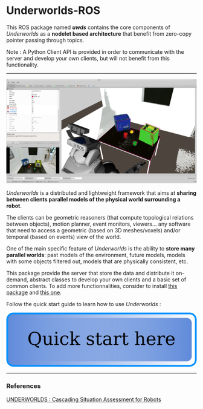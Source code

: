 # Underworlds-ROS
This ROS package named ***uwds*** contains the core components of *Underworlds* as a **nodelet based architecture** that benefit from zero-copy pointer passing through topics.

Note : A Python Client API is provided in order to communicate with the server and develop your own clients, but will not benefit from this functionality.

----
![screenshot](img/screenshot_rviz.png)

*Underworlds* is a distributed and lightweight framework that aims at **sharing between clients parallel models of the physical world surrounding a robot**.

The clients can be geometric reasoners (that compute topological relations between objects), motion planner, event monitors, viewers... any software that need to access a geometric (based on 3D meshes/voxels) and/or temporal (based on events) view of the world.

One of the main specific feature of *Underworlds* is the ability to **store many parallel worlds**: past models of the environment, future models, models with some objects filtered out, models that are physically consistent, etc.

This package provide the server that store the data and distribute it on-demand, abstract classes to develop your own clients and a basic set of common clients. To add more functionnalities, consider to install [this package](https://github.com/underworlds-robot/uwds_basic_clients) and [this one](https://github.com/underworlds-robot/uwds_physics_clients).

Follow the quick start guide to learn how to use *Underworlds* :

<a href="QUICKSTART.md"><p align="center">
  <img src="img/quick_start.png" alt="Quick start here !"/>
</p></a>


---
### References

[UNDERWORLDS : Cascading Situation Assessment for Robots](https://academia.skadge.org/publis/lemaignan2018underworlds.pdf)

